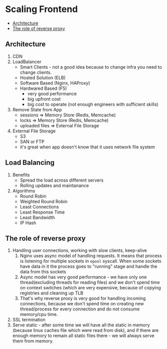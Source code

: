 # Scaling Frontend

  * [Architecture](#architecture)
  * [The role of reverse proxy](#the-role-of-reverse-proxy)

## Architecture
1. CDN
1. LoadBalancer
    * Smart Clients - not a good idea because to change infra you need to change clients.
	* Hosted Solution (ELB)
	* Software Based (Nginx, HAProxy)
	* Hardwared Based (F5)
		* very good performance
		* big upfront cost
		* big cost to operate (not enough engineers with sufficient skills)
1. Remove State from App
	* sessions => Memory Store (Redis, Memcache)
	* locks => Memory Store (Redis, Memcache)
	* uploaded files => External File Storage
1. External File Storage
	* S3
	* SAN or FTP
	* it's great when app doesn't know that it uses network file system

## Load Balancing
1. Benefits
    * Spread the load across different servers
    * Rolling updates and maintanance
1. Algorithms
    * Round Robin
    * Weighted Round Robin
    * Least Connections
    * Least Response Time
    * Least Bandwidth
    * IP Hash

## The role of reverse proxy
1. Handling user connections, working with slow clients, keep-alive
    1. Nginx uses async model of handling requests. It means that process is listening for multiple sockets in `epool` syscall. When some sockets have data in it the process goes to "running" stage and handle the data from this sockets
    1. Async model has very good performance - we have only one thread(excluding threads for reading files) and we don't spend time on context switches (which are very expensive, because of copying registries and cleaning up TLB
    1. That's why reverse proxy is very good for handling incoming connections, because we don't spend time on creating new thread/process for every connection and do not consume memory/cpu time.
1. SSL termination
1. Serve static - after some time we will have all the static in memory (because linux caches file which were read from disk), and if there are enough memory to remain all static files there - we will always serve them from memory.


